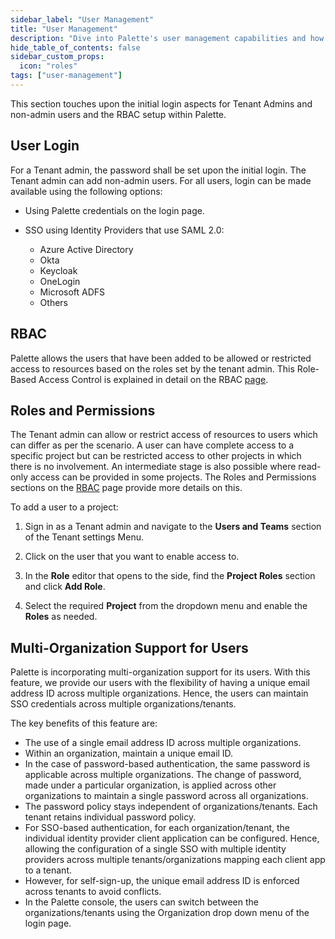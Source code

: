 ```yaml
---
sidebar_label: "User Management"
title: "User Management"
description: "Dive into Palette's user management capabilities and how to manage users' access and setting up controls, integrations, and more."
hide_table_of_contents: false
sidebar_custom_props: 
  icon: "roles"
tags: ["user-management"]
---
```



This section touches upon the initial login aspects for Tenant Admins and non-admin users and the RBAC setup within Palette.

## User Login

For a Tenant admin, the password shall be set upon the initial login. The Tenant admin can add non-admin users. For all users, login can be made available using the following options:

* Using Palette credentials on the login page.
  
* SSO using Identity Providers that use SAML 2.0:
  * Azure Active Directory
  * Okta
  * Keycloak
  * OneLogin
  * Microsoft ADFS
  * Others

## RBAC

Palette allows the users that have been added to be allowed or restricted access to resources based on the roles set by the tenant admin. This Role-Based Access Control is explained in detail on the RBAC [page](palette-rbac/palette-rbac.md#permissions).

## Roles and Permissions

The Tenant admin can allow or restrict access of resources to users which can differ as per the scenario. A user can have complete access to a specific project but can be restricted access to other projects in which there is no involvement. An intermediate stage is also possible where read-only access can be provided in some projects. The Roles and Permissions sections on the [RBAC](./palette-rbac/palette-rbac.md) page provide more details on this.

To add a user to a project:
  1. Sign in as a Tenant admin and navigate to the **Users and Teams** section of the Tenant settings Menu. 
    
  1. Click on the user that you want to enable access to. 
    
  1. In the **Role** editor that opens to the side, find the **Project Roles** section and click **Add Role**. 
    
  1. Select the required **Project** from the dropdown menu and enable the **Roles** as needed.

## Multi-Organization Support for Users

Palette is incorporating multi-organization support for its users. With this feature, we provide our users with the flexibility of having a unique email address ID across multiple organizations. Hence, the users can maintain SSO credentials across multiple organizations/tenants.

The key benefits of this feature are:

* The use of a single email address ID across multiple organizations.
* Within an organization, maintain a unique email ID.
* In the case of password-based authentication, the same password is applicable across multiple organizations. The change of password, made under a particular organization, is applied across other organizations to maintain a single password across all organizations.
* The password policy stays independent of organizations/tenants. Each tenant retains individual password policy. 
* For SSO-based authentication, for each organization/tenant, the individual identity provider client application can be configured. Hence, allowing the configuration of a single SSO with multiple identity providers across multiple tenants/organizations mapping each client app to a tenant.
* However, for self-sign-up, the unique email address ID is enforced across tenants to avoid conflicts.
* In the Palette console, the users can switch between the organizations/tenants using the Organization drop down menu of the login page.
